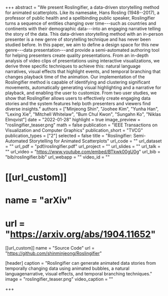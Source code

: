 +++
abstract = "We present Roslingifier, a data-driven storytelling method for animated scatterplots. Like its namesake, Hans Rosling (1948--2017), a professor of public health and a spellbinding public speaker, Roslingifier turns a sequence of entities changing over time---such as countries and continents with their demographic data---into an engaging narrative telling the story of the data. This data-driven storytelling method with an in-person presenter is a new genre of storytelling technique and has never been studied before. In this paper, we aim to define a design space for this new genre---data presentation---and provide a semi-automated authoring tool for helping presenters create quality presentations. From an in-depth analysis of video clips of presentations using interactive visualizations, we derive three specific techniques to achieve this: natural language narratives, visual effects that highlight events, and temporal branching that changes playback time of the animation. Our implementation of the Roslingifier method is capable of identifying and clustering significant movements, automatically generating visual highlighting and a narrative for playback, and enabling the user to customize. From two user studies, we show that Roslingifier allows users to effectively create engaging data stories and the system features help both presenters and viewers find diverse insights."
authors = ["Minjeong Shin", "Joohee Kim", "Yunha Han", "Lexing Xie", "Mitchell Whitelaw", "Bum Chul Kwon", "Sungahn Ko", "Niklas Elmqvist"]
date = "2022-01-28"
highlight = true
image_preview = "roslingifier_teaser.png"
math = false
publication = "IEEE Transactions on Visualization and Computer Graphics"
publication_short = "TVCG"
publication_types = ["2"]
selected = false
title = "Roslingifier: Semi-Automated Storytelling for Animated Scatterplots"
url_code = ""
url_dataset = ""
url_pdf = "pdf/roslingifier.pdf"
url_project = ""
url_slides = ""
url_talk = ""
url_video = "https://www.youtube.com/embed/BTkwk00gU0g"
url_bib = "bib/roslingifier.bib"
url_webapp = ""
video_id = ""

# [[url_custom]]
# name = "arXiv"
# url = "https://arxiv.org/abs/1904.11652"

[[url_custom]]
name = "Source Code"
url = "https://github.com/shinminjeong/Roslingifier"


[header]
  caption = "Roslingifier can generate animated data stories from temporally changing data using animated bubbles, a natural languagenarrative, visual effects, and temporal branching techniques."
  image = "roslingifier_teaser.png"
  video_caption = ""

+++

